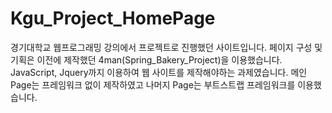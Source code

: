 # Kgu_Project_HomePage

경기대학교 웹프로그래밍 강의에서 프로젝트로 진행했던 사이트입니다.
페이지 구성 및 기획은 이전에 제작했던 4man(Spring_Bakery_Project)을 이용했습니다.
JavaScript, Jquery까지 이용하여 웹 사이트를 제작해야하는 과제였습니다.
메인 Page는 프레임워크 없이 제작하였고 나머지 Page는 부트스트랩 프레임워크를 이용했습니다.
